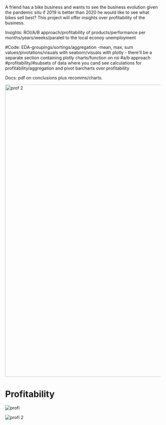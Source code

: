 A friend has a bike business and wants to see the business evolution given the pandemic situ if 2019 is better than 2020 he would like to see what bikes sell best?
This project will offer insights over profitability of the business.

Insights:
ROI/A/B approach/profitability of products/performance per months/years/weeks/paralell to the local econoy unemployment

#Code:
EDA-groupings/sortings/aggregation -mean, max, sum values/pivotations/visuals with seaborn/visuals with plotly - there'll be a separate section containing plotly charts/function on roi #a/b approach #profitability/#subsets of data where you cand see calculations for profitability/aggregation and pivot barcharts over profitability

Docs:
pdf on conclusions plus recomms/charts.  

<img width="947" alt="prof 2" src="https://user-images.githubusercontent.com/47668423/100078100-6d843700-2e43-11eb-8dc8-76bc0a90a6d0.png">

# Profitability 


![profi](https://user-images.githubusercontent.com/47668423/102361724-d62e8180-3fb3-11eb-93d8-ad3ac097df5c.png)

![profi 2](https://user-images.githubusercontent.com/47668423/102362016-2efe1a00-3fb4-11eb-996e-c81b22124bfd.png)
